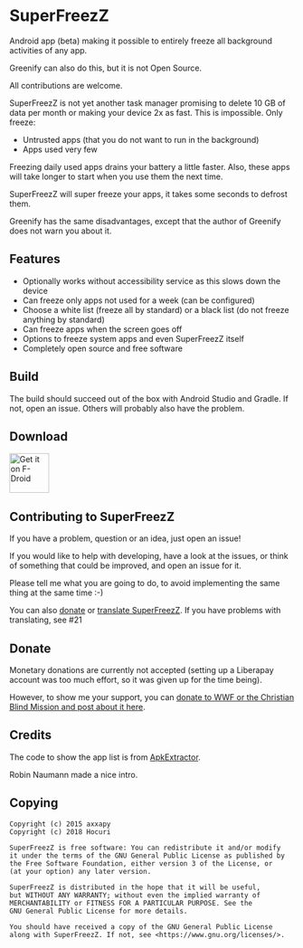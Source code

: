 SuperFreezZ
===========

Android app (beta) making it possible to entirely freeze all background activities of any app.

Greenify can also do this, but it is not Open Source.

All contributions are welcome.

SuperFreezZ is not yet another task manager promising to delete 10 GB of data per month or making your device 2x as fast. This is impossible.
Only freeze:
 * Untrusted apps (that you do not want to run in the background)
 * Apps used very few

Freezing daily used apps drains your battery a little faster. Also, these apps will take longer to start when you use them the next time.

SuperFreezZ will super freeze your apps, it takes some seconds to defrost them.

Greenify has the same disadvantages, except that the author of Greenify does not warn you about it.

Features
--------

 * Optionally works without accessibility service as this slows down the device
 * Can freeze only apps not used for a week (can be configured)
 * Choose a white list (freeze all by standard) or a black list (do not freeze anything by standard)
 * Can freeze apps when the screen goes off
 * Options to freeze system apps and even SuperFreezZ itself
 * Completely open source and free software

Build
-----

The build should succeed out of the box with Android Studio and Gradle. If not, open an issue. Others will probably also have the problem.

Download
--------

[<img src="https://f-droid.org/badge/get-it-on.png"
     alt="Get it on F-Droid"
     height="70">](https://f-droid.org/packages/superfreeze.tool.android/)

Contributing to SuperFreezZ
------------

If you have a problem, question or an idea, just open an issue!

If you would like to help with developing, have a look at the issues, or think of something that could be improved, and open an issue for it.

Please tell me what you are going to do, to avoid implementing the same thing at the same time :-)

You can also [donate](https://gitlab.com/SuperFreezZ/SuperFreezZ/issues/18) or [translate SuperFreezZ](https://crowdin.com/project/superfreezz). If you have problems with translating, see #21

Donate
------

Monetary donations are currently not accepted (setting up a Liberapay account was too much effort, so it was given up for the time being).

However, to show me your support, you can [donate to WWF or the Christian Blind Mission and post about it here](https://gitlab.com/SuperFreezZ/SuperFreezZ/issues/18).

Credits
-------

The code to show the app list is from [ApkExtractor](https://f-droid.org/wiki/page/axp.tool.apkextractor).

Robin Naumann made a nice intro.

Copying
-------


```
Copyright (c) 2015 axxapy
Copyright (c) 2018 Hocuri

SuperFreezZ is free software: You can redistribute it and/or modify
it under the terms of the GNU General Public License as published by
the Free Software Foundation, either version 3 of the License, or
(at your option) any later version.

SuperFreezZ is distributed in the hope that it will be useful,
but WITHOUT ANY WARRANTY; without even the implied warranty of
MERCHANTABILITY or FITNESS FOR A PARTICULAR PURPOSE. See the
GNU General Public License for more details.

You should have received a copy of the GNU General Public License
along with SuperFreezZ. If not, see <https://www.gnu.org/licenses/>.
```
